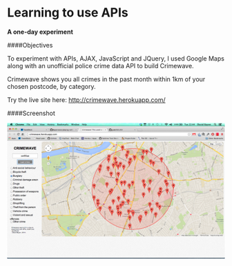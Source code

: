 # Learning to use APIs
**A one-day experiment**

####Objectives

To experiment with APIs, AJAX, JavaScript and JQuery, I used Google Maps along with an unofficial police crime data API to build Crimewave.

Crimewave shows you all crimes in the past month within 1km of your chosen postcode, by category.

Try the live site here:
http://crimewave.herokuapp.com/

####Screenshot

![Image](/Crimewave.png)
